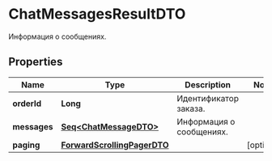 

# ChatMessagesResultDTO

Информация о сообщениях.

## Properties

Name | Type | Description | Notes
------------ | ------------- | ------------- | -------------
**orderId** | **Long** | Идентификатор заказа. | 
**messages** | [**Seq&lt;ChatMessageDTO&gt;**](ChatMessageDTO.md) | Информация о сообщениях. | 
**paging** | [**ForwardScrollingPagerDTO**](ForwardScrollingPagerDTO.md) |  |  [optional]



